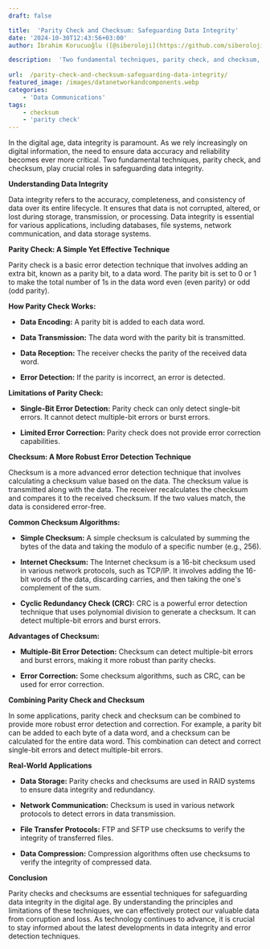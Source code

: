 ```yaml
---
draft: false

title:  'Parity Check and Checksum: Safeguarding Data Integrity'
date: '2024-10-30T12:43:56+03:00'
author: İbrahim Korucuoğlu ([@siberoloji](https://github.com/siberoloji))

description:  'Two fundamental techniques, parity check, and checksum, play crucial roles in safeguarding data integrity.' 
 
url:  /parity-check-and-checksum-safeguarding-data-integrity/
featured_image: /images/datanetworkandcomponents.webp
categories:
    - 'Data Communications'
tags:
    - checksum
    - 'parity check'
---
```



In the digital age, data integrity is paramount. As we rely increasingly on digital information, the need to ensure data accuracy and reliability becomes ever more critical. Two fundamental techniques, parity check, and checksum, play crucial roles in safeguarding data integrity.



**Understanding Data Integrity**



Data integrity refers to the accuracy, completeness, and consistency of data over its entire lifecycle. It ensures that data is not corrupted, altered, or lost during storage, transmission, or processing. Data integrity is essential for various applications, including databases, file systems, network communication, and data storage systems.



**Parity Check: A Simple Yet Effective Technique**



Parity check is a basic error detection technique that involves adding an extra bit, known as a parity bit, to a data word. The parity bit is set to 0 or 1 to make the total number of 1s in the data word even (even parity) or odd (odd parity).



**How Parity Check Works:**


* **Data Encoding:** A parity bit is added to each data word.

* **Data Transmission:** The data word with the parity bit is transmitted.

* **Data Reception:** The receiver checks the parity of the received data word.

* **Error Detection:** If the parity is incorrect, an error is detected.




**Limitations of Parity Check:**


* **Single-Bit Error Detection:** Parity check can only detect single-bit errors. It cannot detect multiple-bit errors or burst errors.

* **Limited Error Correction:** Parity check does not provide error correction capabilities.




**Checksum: A More Robust Error Detection Technique**



Checksum is a more advanced error detection technique that involves calculating a checksum value based on the data. The checksum value is transmitted along with the data. The receiver recalculates the checksum and compares it to the received checksum. If the two values match, the data is considered error-free.



**Common Checksum Algorithms:**


* **Simple Checksum:** A simple checksum is calculated by summing the bytes of the data and taking the modulo of a specific number (e.g., 256).

* **Internet Checksum:** The Internet checksum is a 16-bit checksum used in various network protocols, such as TCP/IP. It involves adding the 16-bit words of the data, discarding carries, and then taking the one's complement of the sum.

* **Cyclic Redundancy Check (CRC):** CRC is a powerful error detection technique that uses polynomial division to generate a checksum. It can detect multiple-bit errors and burst errors.




**Advantages of Checksum:**


* **Multiple-Bit Error Detection:** Checksum can detect multiple-bit errors and burst errors, making it more robust than parity checks.

* **Error Correction:** Some checksum algorithms, such as CRC, can be used for error correction.




**Combining Parity Check and Checksum**



In some applications, parity check and checksum can be combined to provide more robust error detection and correction. For example, a parity bit can be added to each byte of a data word, and a checksum can be calculated for the entire data word. This combination can detect and correct single-bit errors and detect multiple-bit errors.



**Real-World Applications**


* **Data Storage:** Parity checks and checksums are used in RAID systems to ensure data integrity and redundancy.

* **Network Communication:** Checksum is used in various network protocols to detect errors in data transmission.

* **File Transfer Protocols:** FTP and SFTP use checksums to verify the integrity of transferred files.

* **Data Compression:** Compression algorithms often use checksums to verify the integrity of compressed data.




**Conclusion**



Parity checks and checksums are essential techniques for safeguarding data integrity in the digital age. By understanding the principles and limitations of these techniques, we can effectively protect our valuable data from corruption and loss. As technology continues to advance, it is crucial to stay informed about the latest developments in data integrity and error detection techniques.
